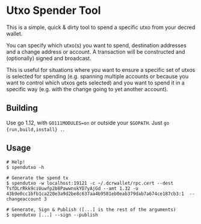 # Utxo Spender Tool

This is a simple, quick & dirty tool to spend a specific utxo from your decred wallet.

You can specify which utxo(s) you want to spend, destination addresses and a change address or account. A transaction will be constructed and (optionally) signed and broadcast.

This is useful for situations where you want to ensure a specific set of utxos is selected for spending (e.g. spanning multiple accounts or because you want to control which utxos gets selected) and you want to spend it in a specific way (e.g. with the change going to yet another account).

## Building

Use go 1.12, with `GO111MODULES=on` or outside your `$GOPATH`. Just `go {run,build,install} .`.

## Usage

```
# Help!
$ spendutxo -h

# Generate the spend tx
$ spendutxo -w localhost:19121 -c ~/.dcrwallet/rpc.cert --dest TsfDLrRkk9ciUuwfp2b8PawwnukYD7yAjGd --amt 1.32 -u 43b9e0cc1bfb1ca220e3a9d2be8c637aa4b9581eb0eab379dab7a674ce187cb3:1  --changeaccount 3 

# Generate, Sign & Publish ([...] is the rest of the arguments)
$ spendutxo [...] --sign --publish
```
